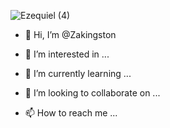 ![Ezequiel (4)](https://github.com/Zakingston/Zakingston/assets/136823533/89995534-423e-4869-9ce2-ac331e5197c7)
- 👋 Hi, I’m @Zakingston

- 👀 I’m interested in ...
- 🌱 I’m currently learning ...
- 💞️ I’m looking to collaborate on ...
- 📫 How to reach me ...

<!---
Zakingston/Zakingston is a ✨ special ✨ repository because its `README.md` (this file) appears on your GitHub profile.
You can click the Preview link to take a look at your changes.
--->
